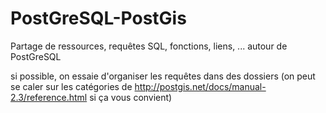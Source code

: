 # PostGreSQL-PostGis
Partage de ressources, requêtes SQL, fonctions, liens, ... autour de PostGreSQL

si possible, on essaie d'organiser les requêtes dans des dossiers (on peut se caler sur les catégories de http://postgis.net/docs/manual-2.3/reference.html si ça vous convient)
